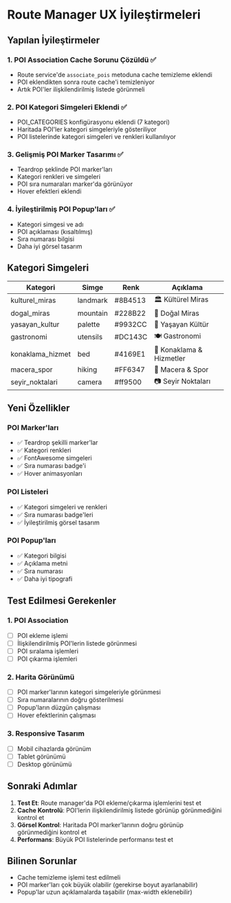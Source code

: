 # Route Manager UX İyileştirmeleri

## Yapılan İyileştirmeler

### 1. POI Association Cache Sorunu Çözüldü ✅
- Route service'de `associate_pois` metoduna cache temizleme eklendi
- POI eklendikten sonra route cache'i temizleniyor
- Artık POI'ler ilişkilendirilmiş listede görünmeli

### 2. POI Kategori Simgeleri Eklendi ✅
- POI_CATEGORIES konfigürasyonu eklendi (7 kategori)
- Haritada POI'ler kategori simgeleriyle gösteriliyor
- POI listelerinde kategori simgeleri ve renkleri kullanılıyor

### 3. Gelişmiş POI Marker Tasarımı ✅
- Teardrop şeklinde POI marker'ları
- Kategori renkleri ve simgeleri
- POI sıra numaraları marker'da görünüyor
- Hover efektleri eklendi

### 4. İyileştirilmiş POI Popup'ları ✅
- Kategori simgesi ve adı
- POI açıklaması (kısaltılmış)
- Sıra numarası bilgisi
- Daha iyi görsel tasarım

## Kategori Simgeleri

| Kategori | Simge | Renk | Açıklama |
|----------|-------|------|----------|
| kulturel_miras | landmark | #8B4513 | 🏛️ Kültürel Miras |
| dogal_miras | mountain | #228B22 | 🌿 Doğal Miras |
| yasayan_kultur | palette | #9932CC | 🎨 Yaşayan Kültür |
| gastronomi | utensils | #DC143C | 🍽️ Gastronomi |
| konaklama_hizmet | bed | #4169E1 | 🏨 Konaklama & Hizmetler |
| macera_spor | hiking | #FF6347 | 🏃 Macera & Spor |
| seyir_noktalari | camera | #ff9500 | 📷 Seyir Noktaları |

## Yeni Özellikler

### POI Marker'ları
- ✅ Teardrop şekilli marker'lar
- ✅ Kategori renkleri
- ✅ FontAwesome simgeleri
- ✅ Sıra numarası badge'i
- ✅ Hover animasyonları

### POI Listeleri
- ✅ Kategori simgeleri ve renkleri
- ✅ Sıra numarası badge'leri
- ✅ İyileştirilmiş görsel tasarım

### POI Popup'ları
- ✅ Kategori bilgisi
- ✅ Açıklama metni
- ✅ Sıra numarası
- ✅ Daha iyi tipografi

## Test Edilmesi Gerekenler

### 1. POI Association
- [ ] POI ekleme işlemi
- [ ] İlişkilendirilmiş POI'lerin listede görünmesi
- [ ] POI sıralama işlemleri
- [ ] POI çıkarma işlemleri

### 2. Harita Görünümü
- [ ] POI marker'larının kategori simgeleriyle görünmesi
- [ ] Sıra numaralarının doğru gösterilmesi
- [ ] Popup'ların düzgün çalışması
- [ ] Hover efektlerinin çalışması

### 3. Responsive Tasarım
- [ ] Mobil cihazlarda görünüm
- [ ] Tablet görünümü
- [ ] Desktop görünümü

## Sonraki Adımlar

1. **Test Et**: Route manager'da POI ekleme/çıkarma işlemlerini test et
2. **Cache Kontrolü**: POI'lerin ilişkilendirilmiş listede görünüp görünmediğini kontrol et
3. **Görsel Kontrol**: Haritada POI marker'larının doğru görünüp görünmediğini kontrol et
4. **Performans**: Büyük POI listelerinde performansı test et

## Bilinen Sorunlar

- Cache temizleme işlemi test edilmeli
- POI marker'ları çok büyük olabilir (gerekirse boyut ayarlanabilir)
- Popup'lar uzun açıklamalarda taşabilir (max-width eklenebilir)